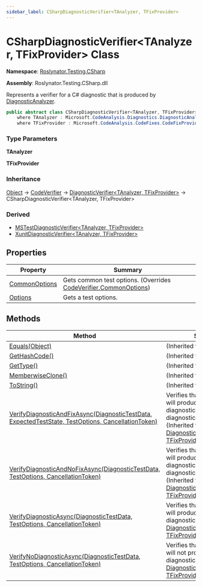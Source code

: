```yaml
---
sidebar_label: CSharpDiagnosticVerifier<TAnalyzer, TFixProvider>
---
```


# CSharpDiagnosticVerifier&lt;TAnalyzer, TFixProvider&gt; Class

**Namespace**: [Roslynator.Testing.CSharp](../index.md)

**Assembly**: Roslynator\.Testing\.CSharp\.dll

  
Represents a verifier for a C\# diagnostic that is produced by [DiagnosticAnalyzer](https://docs.microsoft.com/en-us/dotnet/api/microsoft.codeanalysis.diagnostics.diagnosticanalyzer)\.

```csharp
public abstract class CSharpDiagnosticVerifier<TAnalyzer, TFixProvider> : Roslynator.Testing.DiagnosticVerifier<TAnalyzer, TFixProvider>
    where TAnalyzer : Microsoft.CodeAnalysis.Diagnostics.DiagnosticAnalyzer, new() 
    where TFixProvider : Microsoft.CodeAnalysis.CodeFixes.CodeFixProvider, new()
```

### Type Parameters

**TAnalyzer**

**TFixProvider**

### Inheritance

[Object](https://docs.microsoft.com/en-us/dotnet/api/system.object) &#x2192; [CodeVerifier](../../CodeVerifier/index.md) &#x2192; [DiagnosticVerifier&lt;TAnalyzer, TFixProvider&gt;](../../DiagnosticVerifier-2/index.md) &#x2192; CSharpDiagnosticVerifier&lt;TAnalyzer, TFixProvider&gt;

### Derived

* [MSTestDiagnosticVerifier\<TAnalyzer, TFixProvider\>](../MSTest/MSTestDiagnosticVerifier-2/README.md)
* [XunitDiagnosticVerifier&lt;TAnalyzer, TFixProvider&gt;](../Xunit/XunitDiagnosticVerifier-2/index.md)

## Properties

| Property | Summary |
| -------- | ------- |
| [CommonOptions](CommonOptions/index.md) | Gets common test options\. \(Overrides [CodeVerifier.CommonOptions](../../CodeVerifier/CommonOptions/index.md)\) |
| [Options](Options/index.md) | Gets a test options\. |

## Methods

| Method | Summary |
| ------ | ------- |
| [Equals(Object)](https://docs.microsoft.com/en-us/dotnet/api/system.object.equals) |  \(Inherited from [Object](https://docs.microsoft.com/en-us/dotnet/api/system.object)\) |
| [GetHashCode()](https://docs.microsoft.com/en-us/dotnet/api/system.object.gethashcode) |  \(Inherited from [Object](https://docs.microsoft.com/en-us/dotnet/api/system.object)\) |
| [GetType()](https://docs.microsoft.com/en-us/dotnet/api/system.object.gettype) |  \(Inherited from [Object](https://docs.microsoft.com/en-us/dotnet/api/system.object)\) |
| [MemberwiseClone()](https://docs.microsoft.com/en-us/dotnet/api/system.object.memberwiseclone) |  \(Inherited from [Object](https://docs.microsoft.com/en-us/dotnet/api/system.object)\) |
| [ToString()](https://docs.microsoft.com/en-us/dotnet/api/system.object.tostring) |  \(Inherited from [Object](https://docs.microsoft.com/en-us/dotnet/api/system.object)\) |
| [VerifyDiagnosticAndFixAsync(DiagnosticTestData, ExpectedTestState, TestOptions, CancellationToken)](../../DiagnosticVerifier-2/VerifyDiagnosticAndFixAsync/index.md) | Verifies that specified source will produce specified diagnostic and that the diagnostic will be fixed\. \(Inherited from [DiagnosticVerifier&lt;TAnalyzer, TFixProvider&gt;](../../DiagnosticVerifier-2/index.md)\) |
| [VerifyDiagnosticAndNoFixAsync(DiagnosticTestData, TestOptions, CancellationToken)](../../DiagnosticVerifier-2/VerifyDiagnosticAndNoFixAsync/index.md) | Verifies that specified source will produce specified diagnostic and that the diagnostic will not be fixed\. \(Inherited from [DiagnosticVerifier&lt;TAnalyzer, TFixProvider&gt;](../../DiagnosticVerifier-2/index.md)\) |
| [VerifyDiagnosticAsync(DiagnosticTestData, TestOptions, CancellationToken)](../../DiagnosticVerifier-2/VerifyDiagnosticAsync/index.md) | Verifies that specified source will produce specified diagnostic\(s\)\. \(Inherited from [DiagnosticVerifier&lt;TAnalyzer, TFixProvider&gt;](../../DiagnosticVerifier-2/index.md)\) |
| [VerifyNoDiagnosticAsync(DiagnosticTestData, TestOptions, CancellationToken)](../../DiagnosticVerifier-2/VerifyNoDiagnosticAsync/index.md) | Verifies that specified source will not produce specified diagnostic\. \(Inherited from [DiagnosticVerifier&lt;TAnalyzer, TFixProvider&gt;](../../DiagnosticVerifier-2/index.md)\) |


